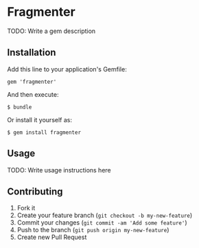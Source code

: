 # Fragmenter

TODO: Write a gem description

## Installation

Add this line to your application's Gemfile:

    gem 'fragmenter'

And then execute:

    $ bundle

Or install it yourself as:

    $ gem install fragmenter

## Usage

TODO: Write usage instructions here

## Contributing

1. Fork it
2. Create your feature branch (`git checkout -b my-new-feature`)
3. Commit your changes (`git commit -am 'Add some feature'`)
4. Push to the branch (`git push origin my-new-feature`)
5. Create new Pull Request
